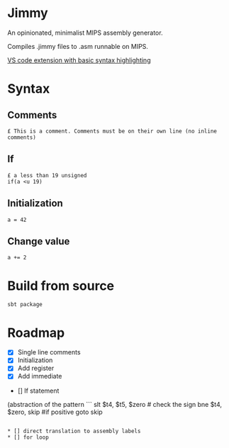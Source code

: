 # Jimmy

An opinionated, minimalist MIPS assembly generator.

Compiles .jimmy files to .asm runnable on MIPS.

[VS code extension with basic syntax highlighting](https://github.com/linkeddata/webid-login)

# Syntax

## Comments

```
£ This is a comment. Comments must be on their own line (no inline comments)
```

## If

```
£ a less than 19 unsigned 
if(a <u 19)
```

## Initialization

``` 
a = 42
```

## Change value

``` 
a += 2
```

# Build from source

``` 
sbt package
```

# Roadmap
* [x] Single line comments
* [x] Initialization
* [x] Add register
* [x] Add immediate
* [] If statement

(abstraction of the pattern ```
slt $t4, $t5, $zero # check the sign
bne $t4, $zero, skip #if positive goto skip
```)

* [] direct translation to assembly labels
* [] for loop